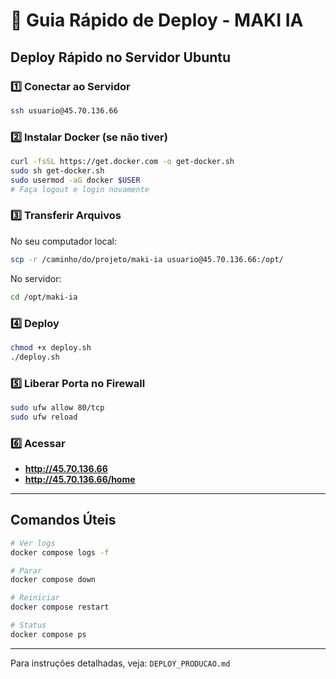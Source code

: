 # 🚀 Guia Rápido de Deploy - MAKI IA

## Deploy Rápido no Servidor Ubuntu

### 1️⃣ Conectar ao Servidor
```bash
ssh usuario@45.70.136.66
```

### 2️⃣ Instalar Docker (se não tiver)
```bash
curl -fsSL https://get.docker.com -o get-docker.sh
sudo sh get-docker.sh
sudo usermod -aG docker $USER
# Faça logout e login novamente
```

### 3️⃣ Transferir Arquivos
No seu computador local:
```bash
scp -r /caminho/do/projeto/maki-ia usuario@45.70.136.66:/opt/
```

No servidor:
```bash
cd /opt/maki-ia
```

### 4️⃣ Deploy
```bash
chmod +x deploy.sh
./deploy.sh
```

### 5️⃣ Liberar Porta no Firewall
```bash
sudo ufw allow 80/tcp
sudo ufw reload
```

### 6️⃣ Acessar
- **http://45.70.136.66**
- **http://45.70.136.66/home**

---

## Comandos Úteis

```bash
# Ver logs
docker compose logs -f

# Parar
docker compose down

# Reiniciar
docker compose restart

# Status
docker compose ps
```

---

Para instruções detalhadas, veja: `DEPLOY_PRODUCAO.md`

